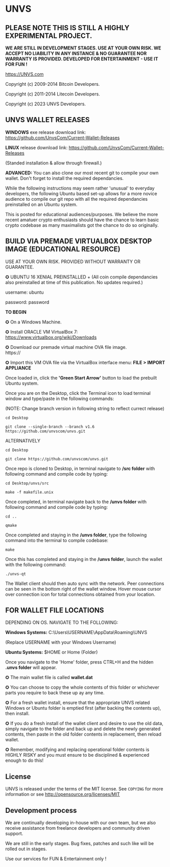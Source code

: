 UNVS
=============

<b>PLEASE NOTE THIS IS STILL A HIGHLY EXPERIMENTAL PROJECT. 
----------------
WE ARE STILL IN DEVELOPMENT STAGES. USE AT YOUR OWN RISK. WE ACCEPT NO LIABILITY IN ANY INSTANCE & NO GUARANTEE NOR WARRANTY IS PROVIDED. DEVELOPED FOR ENTERTAINMENT - USE IT FOR FUN !</b>

https://UNVS.com

Copyright (c) 2009-2014 Bitcoin Developers.
 
Copyright (c) 2011-2014 Litecoin Developers.  

Copyright (c) 2023 UNVS Developers.

UNVS WALLET RELEASES
----------------

**WINDOWS** exe release download link:  https://github.com/UnvsCom/Current-Wallet-Releases

**LINUX** release download link: https://github.com/UnvsCom/Current-Wallet-Releases

(Standed installation & allow through firewall.)

**ADVANCED:** You can also clone our most recent git to compile your own wallet. Don't forget to install the required dependancies.

While the following instructions may seem rather 'unusual' to everyday developers, the following Ubuntu based set-up allows for a more novice audience to compile our git repo with all the required dependancies preinstalled on an Ubuntu system. 

This is posted for educational audiences/purposes. We believe the more recent amatuer crypto enthusiasts should have the chance to learn basic crypto codebase as many maximalists got the chance to do so originally.


BUILD VIA PREMADE VIRTUALBOX DESKTOP IMAGE (EDUCATIONAL RESOURCE)
----------------
USE AT YOUR OWN RISK. PROVIDED WITHOUT WARRANTY OR GUARANTEE.

✪ UBUNTU 16 XENIAL PREINSTALLED + (All coin compile dependancies also preinstalled at time of this publication. No updates required.)

username: ubuntu

password: password



**TO BEGIN** 


✪ On a Windows Machine.

✪ Install ORACLE VM VirtualBox 7:  
https://www.virtualbox.org/wiki/Downloads

✪ Download our premade virtual machine OVA file image.  
https://

✪ Import this VM OVA file via the VirtualBox interface menu:  **FILE >  IMPORT APPLIANCE**

Once loaded in, click the **'Green Start Arrow'** button to load the prebuilt Ubuntu system.

Once you are on the Desktop, click the Terminal icon to load terminal window and type/paste in the following commands:

(NOTE: Change branch version in following string to reflect currect release)
```
cd Desktop

git clone --single-branch --branch v1.6 https://github.com/unvscom/unvs.git
```
ALTERNATIVELY
```
cd Desktop

git clone https://github.com/unvscom/unvs.git
```

Once repo is cloned to Desktop, in terminal navigate to **/src folder** with following command and compile code by typing:

```
cd Desktop/unvs/src

make -f makefile.unix
```

Once completed, in terminal navigate back to the **/unvs folder** with following command and compile code by typing:

```
cd ..

qmake
```

Once completed and staying in the **/unvs folder**, type the following command into the terminal to compile codebase:

```
make
```


Once this has completed and staying in the **/unvs folder**, launch the wallet with the following command:

```
./unvs-qt
```

The Wallet client should then auto sync with the network. Peer connections can be seen in the bottom right of the wallet window. Hover mouse cursor over connection icon for total connections obtained from your location.




**FOR WALLET FILE LOCATIONS**
-----------------------------
DEPENDING ON OS. NAVIGATE TO THE FOLLOWING:

**Windows Systems:**
C:\Users\USERNAME\AppData\Roaming\UNVS

(Replace USERNAME with your Windows Username)

**Ubuntu Systems:**
$HOME   or  Home (Folder)

Once you navigate to the 'Home' folder, press CTRL+H and the hidden **.unvs folder** will appear.

✪ The main wallet file is called **wallet.dat**

✪ You can choose to copy the whole contents of this folder or whichever parts you require to back these up ay any time.

✪ For a fresh wallet install, ensure that the appropriate UNVS related Windows or Ubuntu folder is emptied first (after backing the contents up), then install.

✪ If you do a fresh install of the wallet client and desire to use the old data, simply navigate to the folder and back up and delete the newly generated contents, then paste in the old folder contents in replacement, then reload wallet.

✪ Remember, modifying and replacing operational folder contents is HIGHLY RISKY and you must ensure to be disciplined & experienced enough to do this! 




License
-------

UNVS is released under the terms of the MIT license. See `COPYING` for more
information or see http://opensource.org/licenses/MIT

Development process
-------------------

We are continually developing in-house with our own team, but we also receive assistance from freelance developers and community driven support.

We are still in the early stages. Bug fixes, patches and such like will be rolled out in stages. 

Use our services for FUN & Entertainment only !
